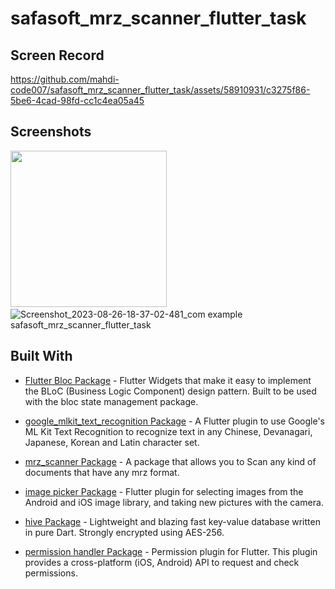 # safasoft_mrz_scanner_flutter_task

## Screen Record
https://github.com/mahdi-code007/safasoft_mrz_scanner_flutter_task/assets/58910931/c3275f86-5be6-4cad-98fd-cc1c4ea05a45

## Screenshots
<img src="https://github-production-user-asset-6210df.s3.amazonaws.com/58910931/263476134-caa1728d-226d-4a51-be83-f5425f68eb55.jpg" width="250">&nbsp;
![Screenshot_2023-08-26-18-37-02-481_com example safasoft_mrz_scanner_flutter_task](https://github.com/mahdi-code007/safasoft_mrz_scanner_flutter_task/assets/58910931/c354d9ca-66bf-45b1-99ff-829986459a08)


## Built With

* [Flutter Bloc Package](https://pub.dev/packages/flutter_bloc) - Flutter Widgets that make it easy to implement the BLoC (Business Logic Component) design pattern. Built to be used with the bloc state management package.

* [google_mlkit_text_recognition Package](https://pub.dev/packages/google_mlkit_text_recognition) - A Flutter plugin to use Google's ML Kit Text Recognition to recognize text in any Chinese, Devanagari, Japanese, Korean and Latin character set.

* [mrz_scanner Package](https://pub.dev/packages/mrz_scanner) - A package that allows you to Scan any kind of documents that have any mrz format.

* [image picker Package](https://pub.dev/packages/image_picker) - Flutter plugin for selecting images from the Android and iOS image library, and taking new pictures with the camera.

* [hive Package](https://pub.dev/packages/hive) - Lightweight and blazing fast key-value database written in pure Dart. Strongly encrypted using AES-256.

* [permission handler Package](https://pub.dev/packages/permission_handler) - Permission plugin for Flutter. This plugin provides a cross-platform (iOS, Android) API to request and check permissions.



